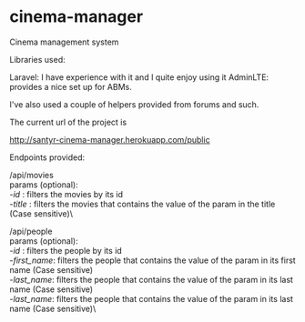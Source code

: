 # cinema-manager
Cinema management system

Libraries used:

Laravel: I have experience with it and I quite enjoy using it
AdminLTE: provides a nice set up for ABMs.

I've also used a couple of helpers provided from forums and such.


The current url of the project is

http://santyr-cinema-manager.herokuapp.com/public

Endpoints provided:

/api/movies\
params (optional):\
	-*id* : filters the movies by its id\
	-*title* : filters the movies that contains the value of the param in the title (Case sensitive)\

/api/people\
params (optional):\
	-*id* : filters the people by its id\
	-*first_name*: filters the people that contains the value of the param in its first name (Case sensitive)\
	-*last_name*: filters the people that contains the value of the param in its last name (Case sensitive)\
	-*last_name*: filters the people that contains the value of the param in its last name (Case sensitive)\
